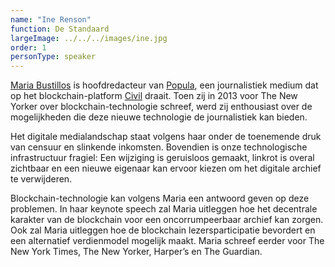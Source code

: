 ```yaml
---
name: "Ine Renson"
function: De Standaard
largeImage: ../../../images/ine.jpg
order: 1
personType: speaker
---
```

[Maria Bustillos](https://twitter.com/mariabustillos) is hoofdredacteur van [Popula](http://news.joincivil.com/popula/), een journalistiek medium dat op het blockchain-platform [Civil](https://joincivil.com/) draait. Toen zij in 2013 voor The New Yorker over blockchain-technologie schreef, werd zij enthousiast over de mogelijkheden die deze nieuwe technologie de journalistiek kan bieden.

Het digitale medialandschap staat volgens haar onder de toenemende druk van censuur en slinkende inkomsten. Bovendien is onze technologische infrastructuur fragiel: Een wijziging is geruisloos gemaakt, linkrot is overal zichtbaar en een nieuwe eigenaar kan ervoor kiezen om het digitale archief te verwijderen.

Blockchain-technologie kan volgens Maria een antwoord geven op deze problemen. In haar keynote speech zal Maria uitleggen hoe het decentrale karakter van de blockchain voor een oncorrumpeerbaar archief kan zorgen. Ook zal Maria uitleggen hoe de blockchain lezersparticipatie bevordert en een alternatief verdienmodel mogelijk maakt. Maria schreef eerder voor The New York Times, The New Yorker, Harper’s en The Guardian.
